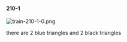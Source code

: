 #### 210-1
![train-210-1-0.png](https://github.com/lil-lab/nlvr/raw/master/nlvr/train/images/59/train-210-1-0.png "train-210-1-0.png")

there are 2 blue triangles and 2 black triangles